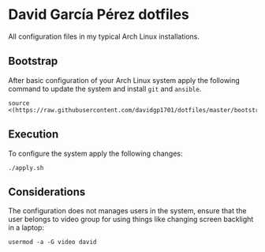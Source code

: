 # David García Pérez dotfiles

All configuration files in my typical Arch Linux installations.

## Bootstrap

After basic configuration of your Arch Linux system apply the following command to update the system and install `git` and `ansible`.

```
source <(https://raw.githubusercontent.com/davidgp1701/dotfiles/master/bootstrap.sh)
```

## Execution

To configure the system apply the following changes:

```
./apply.sh
```

## Considerations

The configuration does not manages users in the system, ensure that the user belongs to video group for using things like changing screen backlight in a laptop:

```
usermod -a -G video david
```
